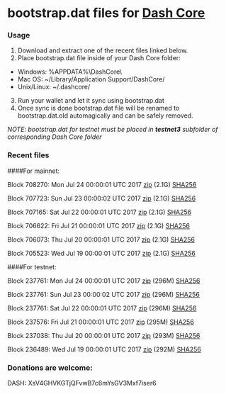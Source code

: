 # bootstrap.dat files for [Dash Core](https://www.dash.org)

### Usage

1. Download and extract one of the recent files linked below.
2. Place bootstrap.dat file inside of your Dash Core folder:
 - Windows: %APPDATA%\DashCore\
 - Mac OS: ~/Library/Application Support/DashCore/
 - Unix/Linux: ~/.dashcore/
3. Run your wallet and let it sync using bootstrap.dat
4. Once sync is done bootstrap.dat file will be renamed to bootstrap.dat.old automagically and can be safely removed.

_NOTE: bootstrap.dat for testnet must be placed in **testnet3** subfolder of corresponding Dash Core folder_

### Recent files

####For mainnet:

Block 708270: Mon Jul 24 00:00:01 UTC 2017 [zip](https://transfer.sh/MWCde/bootstrap.dat.20170724.zip) (2.1G) [SHA256](https://transfer.sh/OaNF8/sha256.txt)

Block 707723: Sun Jul 23 00:00:02 UTC 2017 [zip](https://transfer.sh/b13J9/bootstrap.dat.20170723.zip) (2.1G) [SHA256](https://transfer.sh/YjVbl/sha256.txt)

Block 707165: Sat Jul 22 00:00:01 UTC 2017 [zip](https://transfer.sh/uJYX2/bootstrap.dat.20170722.zip) (2.1G) [SHA256](https://transfer.sh/ZRbTB/sha256.txt)

Block 706622: Fri Jul 21 00:00:01 UTC 2017 [zip](https://transfer.sh/ANbmk/bootstrap.dat.20170721.zip) (2.1G) [SHA256](https://transfer.sh/6AwTT/sha256.txt)

Block 706073: Thu Jul 20 00:00:01 UTC 2017 [zip](https://transfer.sh/WyAF9/bootstrap.dat.20170720.zip) (2.1G) [SHA256](https://transfer.sh/5vHhK/sha256.txt)

Block 705523: Wed Jul 19 00:00:01 UTC 2017 [zip](https://transfer.sh/rskEp/bootstrap.dat.20170719.zip) (2.1G) [SHA256](https://transfer.sh/Zwjeo/sha256.txt)

####For testnet:

Block 237761: Mon Jul 24 00:00:01 UTC 2017 [zip](https://transfer.sh/Hgu29/bootstrap.dat.20170724.zip) (296M) [SHA256](https://transfer.sh/slaOq/sha256.txt)

Block 237761: Sun Jul 23 00:00:02 UTC 2017 [zip](https://transfer.sh/qunPq/bootstrap.dat.20170723.zip) (296M) [SHA256](https://transfer.sh/16aVGt/sha256.txt)

Block 237761: Sat Jul 22 00:00:01 UTC 2017 [zip](https://transfer.sh/10Ef4L/bootstrap.dat.20170722.zip) (296M) [SHA256](https://transfer.sh/HUUp9/sha256.txt)

Block 237576: Fri Jul 21 00:00:01 UTC 2017 [zip](https://transfer.sh/10axQm/bootstrap.dat.20170721.zip) (295M) [SHA256](https://transfer.sh/p6bGe/sha256.txt)

Block 237038: Thu Jul 20 00:00:01 UTC 2017 [zip](https://transfer.sh/ufe9p/bootstrap.dat.20170720.zip) (293M) [SHA256](https://transfer.sh/hV9yQ/sha256.txt)

Block 236489: Wed Jul 19 00:00:01 UTC 2017 [zip](https://transfer.sh/PcLEp/bootstrap.dat.20170719.zip) (292M) [SHA256](https://transfer.sh/TXv4I/sha256.txt)

### Donations are welcome:

DASH: XsV4GHVKGTjQFvwB7c6mYsGV3Mxf7iser6
